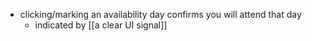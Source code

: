 - clicking/marking an availability day confirms you will attend that day
	- indicated by [[a clear UI signal]] 